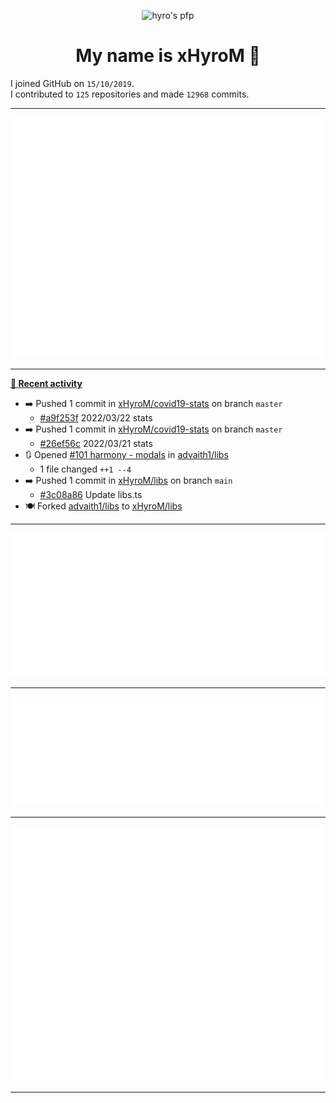 <p align="center">
    <img src="https://avatars.githubusercontent.com/u/56601352" width="192" alt="hyro's pfp" />
    <h1 align="center">My name is xHyroM 👋</h1>
</p>

I joined GitHub on `15/10/2019`.  
I contributed to `125` repositories and made `12968` commits.  

___

<img src="https://github.com/xHyroM/xHyroM/blob/master/.cache/base.svg">

___

**[📰 Recent activity](https://github.com/xHyroM)**
* ➡️ Pushed 1 commit in [xHyroM/covid19-stats](https://github.com/xHyroM/covid19-stats) on branch `master`
  * [#a9f253f](https://github.com/xHyroM/covid19-stats/commit/a9f253f) 2022/03/22 stats
* ➡️ Pushed 1 commit in [xHyroM/covid19-stats](https://github.com/xHyroM/covid19-stats) on branch `master`
  * [#26ef56c](https://github.com/xHyroM/covid19-stats/commit/26ef56c) 2022/03/21 stats
* 🔃 Opened [#101 harmony - modals](https://github.com/advaith1/libs/pull/101) in [advaith1/libs](https://github.com/advaith1/libs)
  * 1 file changed `++1 --4`
* ➡️ Pushed 1 commit in [xHyroM/libs](https://github.com/xHyroM/libs) on branch `main`
  * [#3c08a86](https://github.com/xHyroM/libs/commit/3c08a86) Update libs.ts
* 🍽️ Forked [advaith1/libs](https://github.com/advaith1/libs) to [xHyroM/libs](https://github.com/xHyroM/libs)


___

<img src="https://github.com/xHyroM/xHyroM/blob/master/.cache/isocalendar.svg">

___

<img src="https://github.com/xHyroM/xHyroM/blob/master/.cache/languages.svg">

___

<img src="https://github.com/xHyroM/xHyroM/blob/master/.cache/achievements.svg">

___
